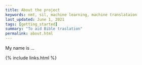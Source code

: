 ```yaml
---
title: About the project
keywords: nmt, sil, machine learning, machine translataion
last_updated: June 1, 2021
tags: [getting_started]
summary: "To aid Bible traslation"
permalink: about.html
---
```


My name is ...

{% include links.html %}
